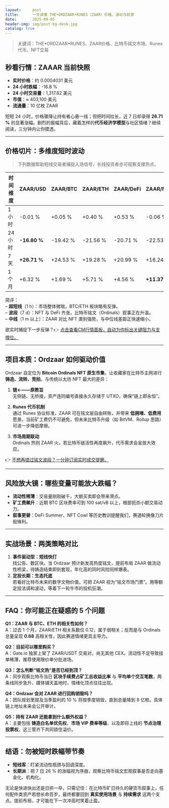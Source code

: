```yaml
---
layout:     post
title:      一文读懂 THE•ORDZAAR•RUNES（ZAAR）价格、波动与前景
date:       2025-09-05
header-img: img/post-bg-desk.jpg
catalog: true
---
```


> 关键词：THE•ORDZAAR•RUNES、ZAAR价格、比特币铭文市场、Runes代币、NFT交易

## 秒看行情：ZAAAR 当前快照
- **实时价格**：约 0.0004031 美元  
- **24 小时跌幅**：-16.8 %  
- **24 小时交易量**：1,317.82 美元  
- **市值**：≈ 403,100 美元  
- **流通量**：10 亿枚 ZAAR  

短短 24 小时，价格骤降让持有者心悬一线；但把时间拉长，近 7 日却录得 **26.71 %** 的显著涨幅。剧烈的振幅背后，藏着怎样的**代币经济学模型**与社区情绪？继续阅读，三分钟内让你摸透。

---

## 价格切片：多维度短时波动  
> 下列数据帮助短线交易者捕捉入场信号，长线投资者亦可观察支撑热点。

| 时间维度 | ZAAR/USD | ZAAR/BTC | ZAAR/ETH | ZAAR/DeFi | ZAAR/NFT |
|---------|-----------|-----------|-----------|-----------|-----------|
| 1 小时 | -0.01 % | +0.05 % | +0.40 % | +0.53 % | -0.06 % |
| 24 小时 | **-16.80 %** | -19.42 % | -21.56 % | -20.71 % | -22.53 % |
| 7 天 | **+26.71 %** | +24.53 % | +19.28 % | +20.99 % | +16.24 % |
| 1 个月 | +6.32 % | +1.69 % | +5.71 % | +4.56 % | **+11.37 %** |

简评：  
– **超短线**（1 h）：市场整体微喘，BTC/ETH 板块略有反弹。  
– **波段**（7 d）：NFT 与 DeFi 齐涨，比特币铭文（Ordinals）叙事正在升温。  
– **中线**（1 m 以上）：ZAAR 对比 NFT 类别强势，与中位线差距正快速缩小。  

欲实时捕捉下一步反弹？👉 [点击查看CM行情面板，自动为你标出关键阻力与支撑位。](https://okxdog.com/)

---

## 项目本质：Ordzaar 如何驱动价值
Ordzaar 自定位为 **Bitcoin Ordinals NFT 原生市集**，让收藏家在比特币主网进行 **铸造、流转、竞拍**。与传统以太坊 NFT 最大的差异：

1. **链←——原教旨**  
   无侧链、无桥接，资产连同编号直接永久存储于 UTXO，确保“链上即永恒”。

2. **Runes 代币机制**  
   通过 Runes 协议标准，ZAAR 可在铭文层自由转账，并带来 **低拥堵、低费用** 愿景。当前矿工费仍不可避免，但未来比特币升级（如 BitVM、Rollup 思路）可进一步降低摩擦。

3. **市场周期联动**  
   Ordinals 热则 ZAAR 火，若比特币链活性再度飙升，代币需求会呈放大效应。  

👉 [不想再错过铭文波段？一分钟订阅实时成交提醒。](https://okxdog.com/)

---

## 风险放大镜：哪些变量可能放大跌幅？
- **流动性稀薄**：交易量刚刚破千，大额买卖即会带来滑点。  
- **矿工费飙升**：近期 BTC 区块费率可到 100 sat/vB 以上，根部扼杀小额交易动力。  
- **叙事更替**：DeFi Summer、NFT Cowl 等历史教训提醒我们，赛道轮换像刀片般锋利。

---

## 实战场景：两类策略对比
1. **事件驱动型：短线快打**  
   找公告、数区块。当 Ordzaar 预计新发高热度铭文，提前布局 ZAAR 做流动性桥梁，待铸造结束即刻套现，年化高的同时风险同样爆表。
2. **定投长期：生态托底**  
   若看好比特币未来的数字文物价值，可把 ZAAR 视为“铭文市场门票”。用等额定投法调和波动，等着下一轮牛市的投机狂潮。

---

## FAQ：你可能正在疑惑的 5 个问题

**Q1：ZAAR 与 BTC、ETH 的相关性如何？**  
A：过去 1 个月，ZAAR/ETH 相关系数仅 0.12，属于弱相关；反而是与 Ordinals 总量呈现 **0.68** 高相关性，因此赛道情绪更具主导力。

**Q2：目前可以哪里购买？**  
A：Gate.io 独家上架了 ZAAR/USDT 交易对，尚无其他 CEX。流动性不足导致挂单稀薄，推荐使用限价单分批进场。

**Q3：怎么判断“铭文热”是否已经到顶？**  
A：同步观察比特币当日 **区块手续费占矿工总收益比率** 与 **平均单个交互笔数**，两条线同步急升、媒体铺天盖地时，情绪化顶点往往出现。

**Q4：Ordzaar 会对 ZAAR 进行回购销毁吗？**  
A：团队规划里提及当季盈利的 10 % 将按季度销毁，直到总量降到 8 亿枚。具体链上地址未来会公开审计。

**Q5：持有 ZAAR 还能拿到什么额外权益？**  
A：主要包括 **铸造白名单优先权**、**市场 VIP 费率等级**、以及即将上线的 **节点治理投票权**，这三管齐下共同锁住溢价。

---

## 结语：勿被短时跌幅带节奏
- **短线客**：盯紧流动性瓶颈与回调深度。  
- **长期派**：把 7 日 26 % 的涨幅视为序曲，观察比特币铭文宏观叙事是否走向基金化、机构化。  

无论是快进快出还是日拱一卒，只需记住：在比特币旷日持久的硬货币叙事上，任何配件类资产若想长命百岁，最终都要回到 **真实使用场景** 与 **持续需求** 这两个支点。提前布局，才可能在下一次冲高时笑着止盈。